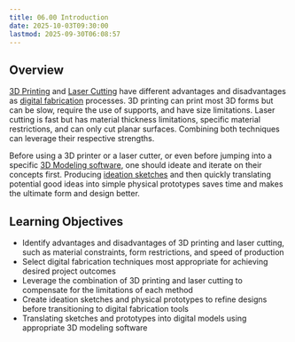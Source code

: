 ```yaml
---
title: 06.00 Introduction
date: 2025-10-03T09:30:00
lastmod: 2025-09-30T06:08:57
---
```


## Overview

[3D Printing](../../../../digital-fabrication/3d-printing/3d-printing.md) and [Laser Cutting](../../../../digital-fabrication/laser-cutting/laser-cutting.md) have different advantages and disadvantages as [digital fabrication](../../../../digital-fabrication/digital-fabrication.md) processes. 3D printing can print most 3D forms but can be slow, require the use of supports, and have size limitations. Laser cutting is fast but has material thickness limitations, specific material restrictions, and can only cut planar surfaces. Combining both techniques can leverage their respective strengths.

Before using a 3D printer or a laser cutter, or even before jumping into a specific [3D Modeling software](../../../../3d-modeling/3d-modeling-software.md), one should ideate and iterate on their concepts first. Producing [ideation sketches](../../../../drawing/ideation-sketches.md) and then quickly translating potential good ideas into simple physical prototypes saves time and makes the ultimate form and design better.

## Learning Objectives

- Identify advantages and disadvantages of 3D printing and laser cutting, such as material constraints, form restrictions, and speed of production
- Select digital fabrication techniques most appropriate for achieving desired project outcomes
- Leverage the combination of 3D printing and laser cutting to compensate for the limitations of each method
- Create ideation sketches and physical prototypes to refine designs before transitioning to digital fabrication tools
- Translating sketches and prototypes into digital models using appropriate 3D modeling software
